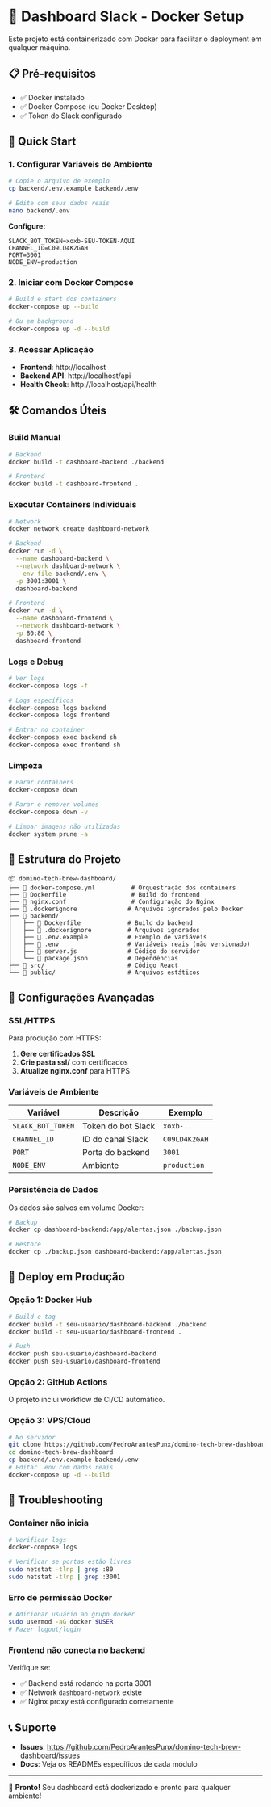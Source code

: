 # 🐳 Dashboard Slack - Docker Setup

Este projeto está containerizado com Docker para facilitar o deployment em qualquer máquina.

## 📋 Pré-requisitos

- ✅ Docker instalado
- ✅ Docker Compose (ou Docker Desktop)
- ✅ Token do Slack configurado

## 🚀 Quick Start

### 1. Configurar Variáveis de Ambiente

```bash
# Copie o arquivo de exemplo
cp backend/.env.example backend/.env

# Edite com seus dados reais
nano backend/.env
```

**Configure:**
```env
SLACK_BOT_TOKEN=xoxb-SEU-TOKEN-AQUI
CHANNEL_ID=C09LD4K2GAH
PORT=3001
NODE_ENV=production
```

### 2. Iniciar com Docker Compose

```bash
# Build e start dos containers
docker-compose up --build

# Ou em background
docker-compose up -d --build
```

### 3. Acessar Aplicação

- **Frontend**: http://localhost
- **Backend API**: http://localhost/api
- **Health Check**: http://localhost/api/health

## 🛠️ Comandos Úteis

### Build Manual

```bash
# Backend
docker build -t dashboard-backend ./backend

# Frontend
docker build -t dashboard-frontend .
```

### Executar Containers Individuais

```bash
# Network
docker network create dashboard-network

# Backend
docker run -d \
  --name dashboard-backend \
  --network dashboard-network \
  --env-file backend/.env \
  -p 3001:3001 \
  dashboard-backend

# Frontend
docker run -d \
  --name dashboard-frontend \
  --network dashboard-network \
  -p 80:80 \
  dashboard-frontend
```

### Logs e Debug

```bash
# Ver logs
docker-compose logs -f

# Logs específicos
docker-compose logs backend
docker-compose logs frontend

# Entrar no container
docker-compose exec backend sh
docker-compose exec frontend sh
```

### Limpeza

```bash
# Parar containers
docker-compose down

# Parar e remover volumes
docker-compose down -v

# Limpar imagens não utilizadas
docker system prune -a
```

## 📁 Estrutura do Projeto

```
📦 domino-tech-brew-dashboard/
├── 🐳 docker-compose.yml          # Orquestração dos containers
├── 🐳 Dockerfile                  # Build do frontend
├── 📄 nginx.conf                  # Configuração do Nginx
├── 📄 .dockerignore              # Arquivos ignorados pelo Docker
├── 📂 backend/
│   ├── 🐳 Dockerfile             # Build do backend
│   ├── 📄 .dockerignore          # Arquivos ignorados
│   ├── 📄 .env.example           # Exemplo de variáveis
│   ├── 📄 .env                   # Variáveis reais (não versionado)
│   ├── 📄 server.js              # Código do servidor
│   └── 📄 package.json           # Dependências
├── 📂 src/                       # Código React
└── 📂 public/                    # Arquivos estáticos
```

## 🔧 Configurações Avançadas

### SSL/HTTPS

Para produção com HTTPS:

1. **Gere certificados SSL**
2. **Crie pasta ssl/** com certificados
3. **Atualize nginx.conf** para HTTPS

### Variáveis de Ambiente

| Variável | Descrição | Exemplo |
|----------|-----------|---------|
| `SLACK_BOT_TOKEN` | Token do bot Slack | `xoxb-...` |
| `CHANNEL_ID` | ID do canal Slack | `C09LD4K2GAH` |
| `PORT` | Porta do backend | `3001` |
| `NODE_ENV` | Ambiente | `production` |

### Persistência de Dados

Os dados são salvos em volume Docker:
```bash
# Backup
docker cp dashboard-backend:/app/alertas.json ./backup.json

# Restore
docker cp ./backup.json dashboard-backend:/app/alertas.json
```

## 🚀 Deploy em Produção

### Opção 1: Docker Hub

```bash
# Build e tag
docker build -t seu-usuario/dashboard-backend ./backend
docker build -t seu-usuario/dashboard-frontend .

# Push
docker push seu-usuario/dashboard-backend
docker push seu-usuario/dashboard-frontend
```

### Opção 2: GitHub Actions

O projeto inclui workflow de CI/CD automático.

### Opção 3: VPS/Cloud

```bash
# No servidor
git clone https://github.com/PedroArantesPunx/domino-tech-brew-dashboard.git
cd domino-tech-brew-dashboard
cp backend/.env.example backend/.env
# Editar .env com dados reais
docker-compose up -d --build
```

## 🐛 Troubleshooting

### Container não inicia

```bash
# Verificar logs
docker-compose logs

# Verificar se portas estão livres
sudo netstat -tlnp | grep :80
sudo netstat -tlnp | grep :3001
```

### Erro de permissão Docker

```bash
# Adicionar usuário ao grupo docker
sudo usermod -aG docker $USER
# Fazer logout/login
```

### Frontend não conecta no backend

Verifique se:
- ✅ Backend está rodando na porta 3001
- ✅ Network `dashboard-network` existe
- ✅ Nginx proxy está configurado corretamente

## 📞 Suporte

- **Issues**: https://github.com/PedroArantesPunx/domino-tech-brew-dashboard/issues
- **Docs**: Veja os READMEs específicos de cada módulo

---

🎉 **Pronto!** Seu dashboard está dockerizado e pronto para qualquer ambiente!
